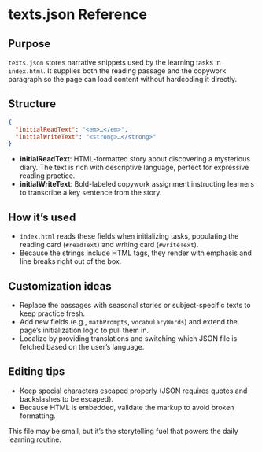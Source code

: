 # texts.json Reference

## Purpose
`texts.json` stores narrative snippets used by the learning tasks in `index.html`. It supplies both the reading passage and the copywork paragraph so the page can load content without hardcoding it directly.

## Structure
```json
{
  "initialReadText": "<em>…</em>",
  "initialWriteText": "<strong>…</strong>"
}
```
- **initialReadText**: HTML-formatted story about discovering a mysterious diary. The text is rich with descriptive language, perfect for expressive reading practice.
- **initialWriteText**: Bold-labeled copywork assignment instructing learners to transcribe a key sentence from the story.

## How it’s used
- `index.html` reads these fields when initializing tasks, populating the reading card (`#readText`) and writing card (`#writeText`).
- Because the strings include HTML tags, they render with emphasis and line breaks right out of the box.

## Customization ideas
- Replace the passages with seasonal stories or subject-specific texts to keep practice fresh.
- Add new fields (e.g., `mathPrompts`, `vocabularyWords`) and extend the page’s initialization logic to pull them in.
- Localize by providing translations and switching which JSON file is fetched based on the user’s language.

## Editing tips
- Keep special characters escaped properly (JSON requires quotes and backslashes to be escaped).
- Because HTML is embedded, validate the markup to avoid broken formatting.

This file may be small, but it’s the storytelling fuel that powers the daily learning routine.
